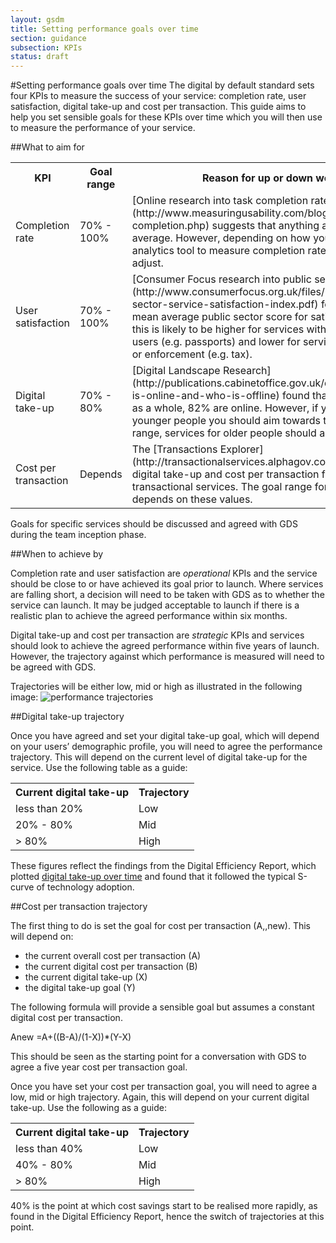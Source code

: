 ```yaml
---
layout: gsdm
title: Setting performance goals over time
section: guidance
subsection: KPIs
status: draft
---
```

    
#Setting performance goals over time
The digital by default standard sets four KPIs to measure the success of your service: completion rate, user satisfaction, digital take-up and cost per transaction. This guide aims to help you set sensible goals for these KPIs over time which you will then use to measure the performance of your service.

##What to aim for

<table>
<tr><th>KPI</th><th>Goal range</th><th>Reason for up or down weighting</th></tr>
<tr><td>Completion rate</td><td>70% - 100%</td><td>
[Online research into task completion rates](http://www.measuringusability.com/blog/task-completion.php) suggests that anything above 78% is above average. However, depending on how you have configured your analytics tool to measure completion rate, you may need to adjust.</td></tr>
<tr><td>User satisfaction</td><td>70% -  100%</td><td>[Consumer Focus research into public service satisfaction](http://www.consumerfocus.org.uk/files/2011/10/Public-sector-service-satisfaction-index.pdf) found that 79% is the mean average public sector score for satisfaction. However, this is likely to be higher for services with pleasant outcome for users (e.g. passports) and lower for services around regulation or enforcement (e.g. tax).</td></tr>
<tr><td>Digital take-up</td><td>70% -	80%</td><td>[Digital Landscape Research](http://publications.cabinetoffice.gov.uk/digital/research/#who-is-online-and-who-is-offline) found that for the UK population as a whole, 82% are online. However, if your service is for younger people you should aim towards the top end of the range, services for older people should aim for the lower end.</td></tr>
<tr><td>Cost per transaction</td><td>Depends</td><td>The [Transactions Explorer](http://transactionalservices.alphagov.co.uk/) contains the digital take-up and cost per transaction figures for high volume transactional services. The goal range for a specific service depends on these values.</td></tr>
</table>

Goals for specific services should be discussed and agreed with GDS during the team inception phase.

##When to achieve by

Completion rate and user satisfaction are _operational_ KPIs and the service should be close to or have achieved its goal prior to launch. Where services are falling short, a decision will need to be taken with GDS as to whether the service can launch. It may be judged acceptable to launch if there is a realistic plan to achieve the agreed performance within six months.

Digital take-up and cost per transaction are _strategic_ KPIs and services should look to achieve the agreed performance within five years of launch. However, the trajectory against which performance is measured will need to be agreed with GDS.

Trajectories will be either low, mid or high as illustrated in the following image:
![performance trajectories](trajectories.png)

##Digital take-up trajectory

Once you have agreed and set your digital take-up goal, which will depend on your users’ demographic profile, you will need to agree the performance trajectory. This will depend on the current level of digital take-up for the service. Use the following table as a guide:
<table>
<tr><th>Current digital take-up</th><th>Trajectory</th></tr>
<tr><td> less than 20%</td><td>Low</td></tr>
<tr><td>20% - 80%</td><td>Mid</td></tr>
<tr><td>> 80%</td><td>High</td></tr>
</table>

These figures reflect the findings from the Digital Efficiency Report, which plotted [digital take-up over time](http://publications.cabinetoffice.gov.uk/digital/efficiency/#fig-10) and found that it followed the typical S-curve of technology adoption.

##Cost per transaction trajectory

The first thing to do is set the goal for cost per transaction (A,,new). This will depend on:
 - the current overall cost per transaction (A)
 - the current digital cost per transaction (B)
 - the current digital take-up (X)
 - the digital take-up goal (Y)

The following formula will provide a sensible goal but assumes a constant digital cost per transaction.

Anew =A+((B-A)/(1-X))*(Y-X)

This should be seen as the starting point for a conversation with GDS to agree a five year cost per transaction goal.

Once you have set your cost per transaction goal, you will need to agree a low, mid or high trajectory. Again, this will depend on your current digital take-up. Use the following as a guide:
<table>
<tr><th>Current digital take-up</th><th>Trajectory</th></tr>
<tr><td> less than 40%</td><td>Low</td></tr>
<tr><td>40% - 80%</td><td>Mid</td></tr>
<tr><td>> 80%</td><td>High</td></tr>
</table>

40% is the point at which cost savings start to be realised more rapidly, as found in the Digital Efficiency Report, hence the switch of trajectories at this point.
